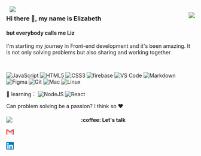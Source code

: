 <img width="495" align="right" src="https://media0.giphy.com/media/kbRb4eyCNC0aMz5x68/giphy.gif?cid=ecf05e47pjbu5vkhm2clt9m6m4lnphl70oh0vak0s5hocyrr&rid=giphy.gif&ct=g">
<img align="right" src="https://github-readme-stats.vercel.app/api?username=Lizbri&show_icons=true&theme=cobalt">

### Hi there 👋, my name is Elizabeth
#### but everybody calls me Liz
I'm starting my journey in Front-end development and it's been amazing. It is not only solving problems but also sharing and working together  

</br>

![JavaScript](https://img.shields.io/badge/-JavaScript-black?style=plastic&=appveyor-circle&logo=javascript) ![HTML5](https://img.shields.io/badge/-HTML5-black?style=plastic&=appveyor-circle&logo=html5) ![CSS3](https://img.shields.io/badge/-CSS3-black?style=plastic&=appveyor-circle&logo=css3) ![firebase](https://img.shields.io/badge/-Firebase-black?style=plastic&=appveyor-circle&logo=Firebase) ![VS Code](https://img.shields.io/badge/-VSCode-black?style=plastic&=appveyor-circle&logo=VSCode) ![Markdown](https://img.shields.io/badge/-Markdown-black?style=plastic&=appveyor-circle&logo=markdown) ![Figma](https://img.shields.io/badge/-Figma-black?style=plastic&=appveyor-circle&logo=figma) ![Git](https://img.shields.io/badge/-Git-black?style=plastic&=appveyor-circle&logo=git) ![Mac](https://img.shields.io/badge/-Mac-black?style=plastic&=appveyor-circle&logo=apple) ![Linux](https://img.shields.io/badge/-Linux-black?style=plastic&=appveyor-circle&logo=Linux) 

 🌱 learning：
![NodeJS](https://img.shields.io/badge/-NodeJS-darkgreen?style=plastic&=appveyor-circle&logo=Nodejs) ![React](https://img.shields.io/badge/-React-darkgreen?style=plastic&=appveyor-circle&logo=React)
  
Can problem solving be a passion? I think so :heart:
<h4>
:coffee: Let's talk

<img width="200px" align="left" src="https://user-images.githubusercontent.com/62104370/166118270-55df796c-fc6c-4877-8559-780c57231dfb.gif">

 <a href="mailto:bringas.liza@gmail.com"><img src="https://github.com/deut-erium/deut-erium/blob/master/assets/gmail.svg" width="20px" alt="mail">
</a> 

 <a href="https://www.linkedin.com/in/elizabeth-bringas/"><img src="https://github.com/deut-erium/deut-erium/blob/master/assets/linkedin.svg" width="20px" alt="LinkedIn">
</a> 
</h4>

